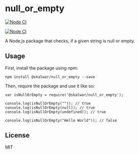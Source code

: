 # null_or_empty

[![Node CI](https://github.com/kirsijo/null_or_empty/actions/workflows/main.yml/badge.svg)](https://github.com/kirsijo/null_or_empty/actions/workflows/main.yml)

[![Node CI](https://github.com/kirsijo/null_or_empty/actions/workflows/main.yml/badge.svg?event=gollum)](https://github.com/kirsijo/null_or_empty/actions/workflows/main.yml)

A Node.js package that checks, if a given string is null or empty.

## Usage

First, install the package using npm:

    npm install @skalwar/null_or_empty --save

Then, require the package and use it like so:

    var isNullOrEmpty = require('@skalwar/null_or_empty');

    console.log(isNullOrEmpty("")); // true
    console.log(isNullOrEmpty(null)); // true
    console.log(isNullOrEmpty(undefined)); // true

    console.log(isNullOrEmpty("Hello World")); // false

## License

MIT
